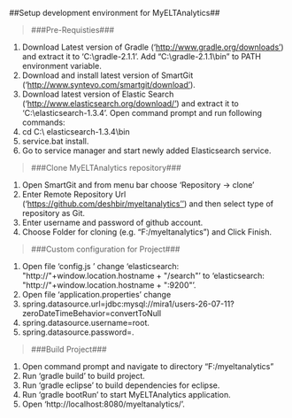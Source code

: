 ##Setup development environment for MyELTAnalytics##

>###Pre-Requisties###

1. Download Latest version of Gradle (‘http://www.gradle.org/downloads’) and extract it to ‘C:\gradle-2.1.1’. Add  “C:\gradle-2.1.1\bin” to PATH environment variable.
2. Download and install latest version of SmartGit (‘http://www.syntevo.com/smartgit/download’).
3. Download latest version of Elastic Search (‘http://www.elasticsearch.org/download/’) and extract it to ‘C:\elasticsearch-1.3.4’. Open command prompt and run following commands:
  1. cd C:\ elasticsearch-1.3.4\bin
  2.	service.bat install.
  3.	Go to service manager and start newly added Elasticsearch service.

>###Clone MyELTAnalytics repository###

1. Open SmartGit and from menu bar choose ‘Repository -> clone’
2. Enter Remote Repository Url (‘https://github.com/deshbir/myeltanalytics’’) and then select type of repository as Git.
3. Enter username and password of github account.
4. Choose Folder for cloning (e.g. “F:/myeltanalytics”) and Click Finish.

>###Custom configuration for Project###
1. Open file ‘config.js ’ change ‘elasticsearch: "http://"+window.location.hostname + "/search"’ to ‘elasticsearch: "http://"+window.location.hostname + ":9200"’.
2. Open file ‘application.properties’ change 
  1. spring.datasource.url=jdbc:mysql://mira1/users-26-07-11?zeroDateTimeBehavior=convertToNull
  2. spring.datasource.username=root.
  3. spring.datasource.password=.
  

>###Build Project###
1. Open command prompt and navigate to directory “F:/myeltanalytics”
2. Run ‘gradle build’ to build project.
3. Run ‘gradle eclipse’ to build dependencies for eclipse.
4. Run ‘gradle bootRun’ to start MyELTAnalytics application.
5. Open ‘http://localhost:8080/myeltanalytics/’.


